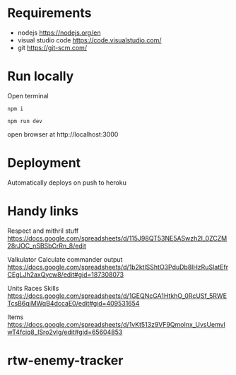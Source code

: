 # Requirements

- nodejs https://nodejs.org/en
- visual studio code https://code.visualstudio.com/
- git https://git-scm.com/


# Run locally
Open terminal 

`npm i`

`npm run dev`


open browser at http://localhost:3000

# Deployment

Automatically deploys on push to heroku


# Handy links

Respect and mithril stuff
https://docs.google.com/spreadsheets/d/115J98QT53NE5ASwzh2I_0ZCZM28rJOC_nSBSbCrRn_8/edit

Valkulator
Calculate commander output
https://docs.google.com/spreadsheets/d/1b2ktlSShtO3PduDb8lHzRuSIatEfrCEgLJh2axQycw8/edit#gid=187308073

Units Races Skills
https://docs.google.com/spreadsheets/d/1GEQNcGA1HtkhO_0RcUSf_5RWETcsB6qjMWqB4dccaE0/edit#gid=409531654

Items
https://docs.google.com/spreadsheets/d/1vKt513z9VF9QmoInx_UvsUemvlwT4fciq8_ISro2vlg/edit#gid=65604853
# rtw-enemy-tracker
